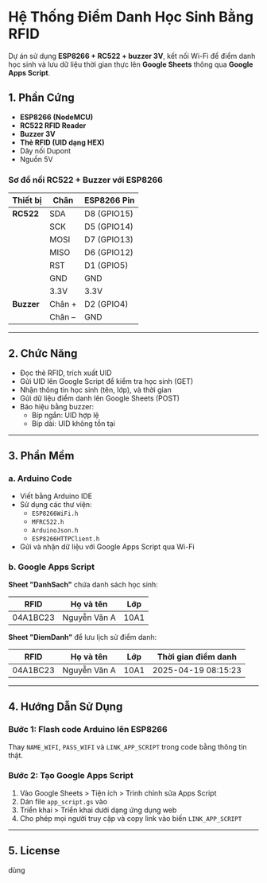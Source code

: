 # Hệ Thống Điểm Danh Học Sinh Bằng RFID

Dự án sử dụng **ESP8266 + RC522 + buzzer 3V**, kết nối Wi-Fi để điểm danh học sinh và lưu dữ liệu thời gian thực lên **Google Sheets** thông qua **Google Apps Script**.

## 1. Phần Cứng

- **ESP8266 (NodeMCU)**
- **RC522 RFID Reader**
- **Buzzer 3V**
- **Thẻ RFID (UID dạng HEX)**
- Dây nối Dupont
- Nguồn 5V

### Sơ đồ nối RC522 + Buzzer với ESP8266

| Thiết bị   | Chân        | ESP8266 Pin     |
|------------|-------------|-----------------|
| **RC522**  | SDA         | D8 (GPIO15)     |
|            | SCK         | D5 (GPIO14)     |
|            | MOSI        | D7 (GPIO13)     |
|            | MISO        | D6 (GPIO12)     |
|            | RST         | D1 (GPIO5)      |
|            | GND         | GND             |
|            | 3.3V        | 3.3V            |
| **Buzzer** | Chân +      | D2 (GPIO4)      |
|            | Chân –      | GND             |

---

## 2. Chức Năng

- Đọc thẻ RFID, trích xuất UID
- Gửi UID lên Google Script để kiểm tra học sinh (GET)
- Nhận thông tin học sinh (tên, lớp), và thời gian
- Gửi dữ liệu điểm danh lên Google Sheets (POST)
- Báo hiệu bằng buzzer:
  - Bíp ngắn: UID hợp lệ
  - Bíp dài: UID không tồn tại

---

## 3. Phần Mềm

### a. Arduino Code

- Viết bằng Arduino IDE
- Sử dụng các thư viện:
  - `ESP8266WiFi.h`
  - `MFRC522.h`
  - `ArduinoJson.h`
  - `ESP8266HTTPClient.h`
- Gửi và nhận dữ liệu với Google Apps Script qua Wi-Fi

### b. Google Apps Script

**Sheet "DanhSach"** chứa danh sách học sinh:

| RFID       | Họ và tên     | Lớp   |
|------------|----------------|--------|
| 04A1BC23   | Nguyễn Văn A   | 10A1  |

**Sheet "DiemDanh"** để lưu lịch sử điểm danh:

| RFID       | Họ và tên     | Lớp   | Thời gian điểm danh         |
|------------|----------------|--------|------------------------------|
| 04A1BC23   | Nguyễn Văn A   | 10A1  | 2025-04-19 08:15:23         |

---

## 4. Hướng Dẫn Sử Dụng

### Bước 1: Flash code Arduino lên ESP8266  
Thay `NAME_WIFI`, `PASS_WIFI` và `LINK_APP_SCRIPT` trong code bằng thông tin thật.

### Bước 2: Tạo Google Apps Script

1. Vào Google Sheets > Tiện ích > Trình chỉnh sửa Apps Script
2. Dán file `app_script.gs` vào
3. Triển khai > Triển khai dưới dạng ứng dụng web
4. Cho phép mọi người truy cập và copy link vào biến `LINK_APP_SCRIPT`

---

## 5. License

 dùng 
